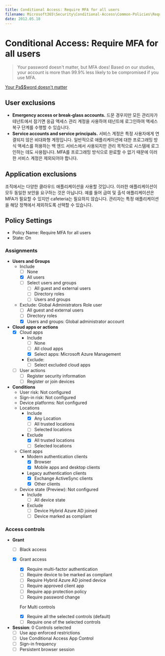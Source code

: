 ```yaml
---
title: Conditional Access: Require MFA for all users
filename: Microsoft365\Security\Conditional-Access\Common-Policies\Require-MFA-for-All-Users.md
date: 2012.05.18
---
```


# Conditional Access: Require MFA for all users

> Your password doesn't matter, but MFA does! Based on our studies, your account is more than 99.9% less likely to be compromised if you use MFA.

[Your Pa$$word doesn't matter](https://techcommunity.microsoft.com/t5/Azure-Active-Directory-Identity/Your-Pa-word-doesn-t-matter/ba-p/731984)

## User exclusions

- **Emergency access or break-glass accounts.** 드문 경우지만 모든 관리자가 테넌트에서 잠기면 응급 액세스 관리 계정을 사용하여 테넌트에 로그인하여 액세스 복구 단계를 수행할 수 있습니다.
- **Service accounts and service principals.** 서비스 계정은 특정 사용자에게 연결되지 않은 비대화형 계정입니다. 일반적으로 애플리케이션에 대한 프로그래밍 방식 액세스를 허용하는 백 엔드 서비스에서 사용되지만 관리 목적으로 시스템에 로그인하는 데도 사용됩니다. MFA를 프로그래밍 방식으로 완료할 수 없기 때문에 이러한 서비스 계정은 제외되어야 합니다. 

## Application exclusions

조직에서는 다양한 클라우드 애플리케이션을 사용할 것입니다. 이러한 애플리케이션이 모두 동일한 보안을 요구하는 것은 아닙니다. 예를 들어 급여 및 출석 애플리케이션은 MFA가 필요할 수 있지만 cafeteria는 필요하지 않습니다. 관리자는 특정 애플리케이션을 해당 정책에서 제외하도록 선택할 수 있습니다.

## Policy Settings

- Policy Name: Require MFA for all users
- State: On

### Assignments

- **Users and Groups**
    - Include
        - [ ] None
        - [X] All users
        - [ ] Select users and groups
            - [ ] All guest and external users
            - [ ] Directory roles
            - [ ] Users and groups
    - Exclude: Global Administrators Role user
        - [ ] All guest and external users
        - [ ] Directory roles
        - [X] Users and groups: Global administrator account

- **Cloud apps or actions**
    - [X] Cloud apps
        - Include
            - [ ] None
            - [ ] All cloud apps
            - [X] Select apps: Microsoft Azure Management
        - Exclude:
            - [ ] Select excluded cloud apps
    - [ ] User actions
        - [ ] Register security information
        - [ ] Register or join devices

- **Conditions**
    - User risk: Not configured
    - Sign-in risk: Not configured
    - Device platforms: Not configured
    - Locations
        - Include
            - [X] Any Location
            - [ ] All trusted locations
            - [ ] Selected locations
        - Exclude
            - [X] All trusted locations
            - [ ] Selected locations
    - Client apps
        - Modern authentication clients
            - [X] Browser
            - [X] Mobile apps and desktop clients
        - Legacy authentication clients
            - [X] Exchange ActiveSync clients
            - [X] Other clients
    - Device state (Preview): Not configured
        - Include
            - [ ] All device state
        - Exclude
            - [ ] Device Hybrid Azure AD joined
            - [ ] Device marked as compliant

### Access controls

- **Grant**
    - [ ] Black access
    - [X] Grant access
        - [X] Require multi-factor authentication
        - [ ] Require device to be marked as compliant
        - [ ] Require Hybrid Azure AD joined device
        - [ ] Require approved client app
        - [ ] Require app protection policy
        - [ ] Require password change

        For Multi controls

        - [X] Require all the selected controls (default)
        - [ ] Require one of the selected controls
- **Session**: 0 Controls selected
    - [ ] Use app enforced restrictions
    - [ ] Use Conditional Access App Control
    - [ ] Sign-in frequency
    - [ ] Persistent browser session
